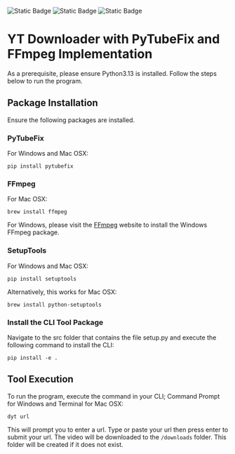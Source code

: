 ![Static Badge](https://img.shields.io/badge/python-v3.13-blue)
![Static Badge](https://img.shields.io/badge/FFmpeg-v7.1.1-green)
![Static Badge](https://img.shields.io/badge/PyTubeFix-v8.12.3-red)

# YT Downloader with PyTubeFix and FFmpeg Implementation

As a prerequisite, please ensure Python3.13 is installed. Follow the steps below to run the program.

## Package Installation

Ensure the following packages are installed.

### PyTubeFix

For Windows and Mac OSX:

```
pip install pytubefix
```

### FFmpeg


For Mac OSX:

```
brew install ffmpeg
```

For Windows, please visit the <a href=https://www.ffmpeg.org/download.html>FFmpeg</a> website to install the Windows FFmpeg package.

### SetupTools

For Windows and Mac OSX:

```
pip install setuptools
```

Alternatively, this works for Mac OSX:

```
brew install python-setuptools
```

### Install the CLI Tool Package

Navigate to the src folder that contains the file setup.py and execute the following command to install the CLI:

```
pip install -e .
```

## Tool Execution

To run the program, execute the command in your CLI; Command Prompt for Windows and Terminal for Mac OSX:

```
dyt url
```

This will prompt you to enter a url. Type or paste your url then press enter to submit your url. The video will be downloaded to the ```/downloads``` folder. This folder will be created if it does not exist.